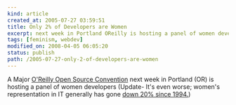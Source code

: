 ```yaml
--- 
kind: article
created_at: 2005-07-27 03:59:51
title: Only 2% of Developers are Women
excerpt: next week in Portland OReilly is hosting a panel of women developers""
tags: [feminism, webdev]
modified_on: 2008-04-05 06:05:20
status: publish 
path: /2005-07-27-only-2-of-developers-are-women
---
```


A Major <a title="O'Reilly Open Source Convention" href="http://conferences.oreillynet.com/cs/os2005/view/e_sess/7039">O'Reilly Open Source Convention</a> next week in Portland (OR) is hosting a panel of women developers (Update- It's even worse; women's representation in IT generally has gone <a href="http://www.internetnews.com/commentary/article.php/3518756">down 20% since 1994.</a>)